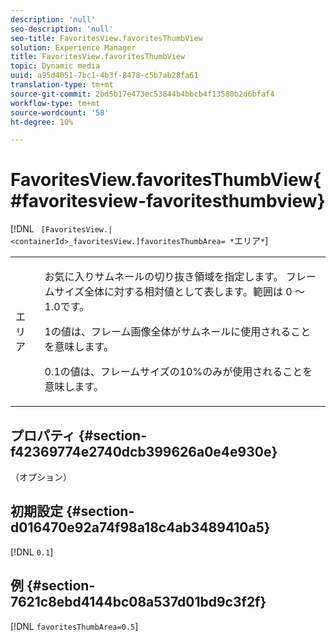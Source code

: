 ```yaml
---
description: 'null'
seo-description: 'null'
seo-title: FavoritesView.favoritesThumbView
solution: Experience Manager
title: FavoritesView.favoritesThumbView
topic: Dynamic media
uuid: a95d4051-7bc1-4b3f-8478-c5b7ab28fa61
translation-type: tm+mt
source-git-commit: 2bd5b17e473ec53844b4bbcb4f13580b2d6bfaf4
workflow-type: tm+mt
source-wordcount: '58'
ht-degree: 10%

---
```



# FavoritesView.favoritesThumbView{#favoritesview-favoritesthumbview}

[!DNL ` [FavoritesView.|<containerId>_favoritesView.]favoritesThumbArea= *`エリア`*`]

<table id="table_2B109D2F91E64B5382B31921C3780FA5"> 
 <tbody> 
  <tr> 
   <td colname="col1"> <p><span class="codeph"><span class="varname"> エリア</span></span> </p> </td> 
   <td colname="col2"> <p> お気に入りサムネールの切り抜き領域を指定します。 フレームサイズ全体に対する相対値として表します。範囲は<span class="codeph"> 0</span> ～ <span class="codeph"> 1.0</span>です。 </p> <p><span class="codeph"> 1</span>の値は、フレーム画像全体がサムネールに使用されることを意味します。 </p> <p><span class="codeph"> 0.1</span>の値は、フレームサイズの10%のみが使用されることを意味します。 </p> </td> 
  </tr> 
 </tbody> 
</table>

## プロパティ {#section-f42369774e2740dcb399626a0e4e930e}

（オプション）

## 初期設定 {#section-d016470e92a74f98a18c4ab3489410a5}

[!DNL `0.1`]

## 例 {#section-7621c8ebd4144bc08a537d01bd9c3f2f}

[!DNL `favoritesThumbArea=0.5`]
